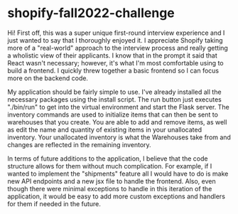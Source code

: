 # shopify-fall2022-challenge

Hi! First off, this was a super unique first-round interview experience and I just wanted to say that I thoroughly enjoyed it. I appreciate Shopify taking more of a "real-world" approach to the interview process and really getting a wholistic view of their applicants. I know that in the prompt it said that React wasn't necessary; however, it's what I'm most comfortable using to build a frontend. I quickly threw together a basic frontend so I can focus more on the backend code.

My application should be fairly simple to use. I've already installed all the necessary packages using the install script. The run button just executes "./bin/run" to get into the virtual environment and start the Flask server. The inventory commands are used to initialize items that can then be sent to warehouses that you create. You are able to add and remove items, as well as edit the name and quantity of existing items in your unallocated inventory. Your unallocated inventory is what the Warehouses take from and changes are reflected in the remaining inventory.

In terms of future additions to the application, I believe that the code structure allows for them without much complication. For example, if I wanted to implement the "shipments" feature all I would have to do is make new API endpoints and a new jsx file to handle the frontend. Also, even though there were minimal exceptions to handle in this iteration of the application, it would be easy to add more custom exceptions and handlers for them if needed in the future.
